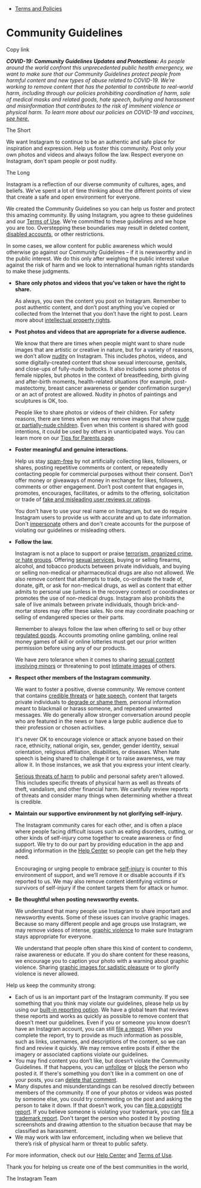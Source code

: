 *   [Terms and Policies](https://help.instagram.com/1417489251945243/?helpref=breadcrumb)

Community Guidelines
====================

Copy link

_**COVID-19: Community Guidelines Updates and Protections:** As people around the world confront this unprecedented public health emergency, we want to make sure that our Community Guidelines protect people from harmful content and new types of abuse related to COVID-19. We’re working to remove content that has the potential to contribute to real-world harm, including through our policies prohibiting coordination of harm, sale of medical masks and related goods, hate speech, bullying and harassment and misinformation that contributes to the risk of imminent violence or physical harm. To learn more about our policies on COVID-19 and vaccines, [see here.](https://help.instagram.com/697825587576762?helpref=faq_content)_

The Short

We want Instagram to continue to be an authentic and safe place for inspiration and expression. Help us foster this community. Post only your own photos and videos and always follow the law. Respect everyone on Instagram, don’t spam people or post nudity.

The Long

Instagram is a reflection of our diverse community of cultures, ages, and beliefs. We’ve spent a lot of time thinking about the different points of view that create a safe and open environment for everyone.

We created the Community Guidelines so you can help us foster and protect this amazing community. By using Instagram, you agree to these guidelines and our [Terms of Use](https://www.instagram.com/legal/terms). We’re committed to these guidelines and we hope you are too. Overstepping these boundaries may result in deleted content, [disabled accounts](https://help.instagram.com/366993040048856?helpref=faq_content), or other restrictions.

In some cases, we allow content for public awareness which would otherwise go against our Community Guidelines – if it is newsworthy and in the public interest. We do this only after weighing the public interest value against the risk of harm and we look to international human rights standards to make these judgments.

*   **Share only photos and videos that you’ve taken or have the right to share.**
    
    As always, you own the content you post on Instagram. Remember to post authentic content, and don’t post anything you’ve copied or collected from the Internet that you don’t have the right to post. Learn more about [intellectual property rights](https://help.instagram.com/126382350847838?helpref=faq_content).
    
*   **Post photos and videos that are appropriate for a diverse audience.**
    
    We know that there are times when people might want to share nude images that are artistic or creative in nature, but for a variety of reasons, we don’t allow [nudity](https://l.instagram.com/?u=https%3A%2F%2Fwww.facebook.com%2Fcommunitystandards%2Fadult_nudity_sexual_activity&e=AT3ZqePNitkaOvoG9SyqkiKO0lG0vGRqzaUdRoP88qb4q9A9RqzOeJElB6xXrFM8by9yE6uOtPZ7ifwRyUskyLIoqBctJP0bfWN44k1kJzKt67CGC2Uevlrdn3NaswtwGvSKSHtw-Z6WoxAAZN-HjeYi5YO8jEete4Aukw) on Instagram. This includes photos, videos, and some digitally-created content that show sexual intercourse, genitals, and close-ups of fully-nude buttocks. It also includes some photos of female nipples, but photos in the context of breastfeeding, birth giving and after-birth moments, health-related situations (for example, post-mastectomy, breast cancer awareness or gender confirmation surgery) or an act of protest are allowed. Nudity in photos of paintings and sculptures is OK, too.
    
    People like to share photos or videos of their children. For safety reasons, there are times when we may remove images that show [nude or partially-nude children](https://l.instagram.com/?u=https%3A%2F%2Fwww.facebook.com%2Fcommunitystandards%2Fchild_nudity_sexual_exploitation&e=AT3ZqePNitkaOvoG9SyqkiKO0lG0vGRqzaUdRoP88qb4q9A9RqzOeJElB6xXrFM8by9yE6uOtPZ7ifwRyUskyLIoqBctJP0bfWN44k1kJzKt67CGC2Uevlrdn3NaswtwGvSKSHtw-Z6WoxAAZN-HjeYi5YO8jEete4Aukw). Even when this content is shared with good intentions, it could be used by others in unanticipated ways. You can learn more on our [Tips for Parents page](https://help.instagram.com/154475974694511/?helpref=faq_content).
    
*   **Foster meaningful and genuine interactions.**
    
    Help us stay [spam-free](https://l.instagram.com/?u=https%3A%2F%2Fwww.facebook.com%2Fcommunitystandards%2Fspam&e=AT3ZqePNitkaOvoG9SyqkiKO0lG0vGRqzaUdRoP88qb4q9A9RqzOeJElB6xXrFM8by9yE6uOtPZ7ifwRyUskyLIoqBctJP0bfWN44k1kJzKt67CGC2Uevlrdn3NaswtwGvSKSHtw-Z6WoxAAZN-HjeYi5YO8jEete4Aukw) by not artificially collecting likes, followers, or shares, posting repetitive comments or content, or repeatedly contacting people for commercial purposes without their consent. Don’t offer money or giveaways of money in exchange for likes, followers, comments or other engagement. Don’t post content that engages in, promotes, encourages, facilitates, or admits to the offering, solicitation or trade of [fake and misleading user reviews or ratings](https://l.instagram.com/?u=https%3A%2F%2Fwww.facebook.com%2Fcommunitystandards%2Ffraud_deception&e=AT3ZqePNitkaOvoG9SyqkiKO0lG0vGRqzaUdRoP88qb4q9A9RqzOeJElB6xXrFM8by9yE6uOtPZ7ifwRyUskyLIoqBctJP0bfWN44k1kJzKt67CGC2Uevlrdn3NaswtwGvSKSHtw-Z6WoxAAZN-HjeYi5YO8jEete4Aukw).
    
    You don’t have to use your real name on Instagram, but we do require Instagram users to provide us with accurate and up to date information. Don't [impersonate](https://l.instagram.com/?u=https%3A%2F%2Fwww.facebook.com%2Fcommunitystandards%2Fmisrepresentation&e=AT3ZqePNitkaOvoG9SyqkiKO0lG0vGRqzaUdRoP88qb4q9A9RqzOeJElB6xXrFM8by9yE6uOtPZ7ifwRyUskyLIoqBctJP0bfWN44k1kJzKt67CGC2Uevlrdn3NaswtwGvSKSHtw-Z6WoxAAZN-HjeYi5YO8jEete4Aukw) others and don't create accounts for the purpose of violating our guidelines or misleading others.
    
*   **Follow the law.**
    
    Instagram is not a place to support or praise [terrorism, organized crime, or hate groups](https://l.instagram.com/?u=https%3A%2F%2Fwww.facebook.com%2Fcommunitystandards%2Fdangerous_individuals_organizations&e=AT3ZqePNitkaOvoG9SyqkiKO0lG0vGRqzaUdRoP88qb4q9A9RqzOeJElB6xXrFM8by9yE6uOtPZ7ifwRyUskyLIoqBctJP0bfWN44k1kJzKt67CGC2Uevlrdn3NaswtwGvSKSHtw-Z6WoxAAZN-HjeYi5YO8jEete4Aukw). Offering [sexual services](https://l.instagram.com/?u=https%3A%2F%2Fwww.facebook.com%2Fcommunitystandards%2Fsexual_solicitation&e=AT3ZqePNitkaOvoG9SyqkiKO0lG0vGRqzaUdRoP88qb4q9A9RqzOeJElB6xXrFM8by9yE6uOtPZ7ifwRyUskyLIoqBctJP0bfWN44k1kJzKt67CGC2Uevlrdn3NaswtwGvSKSHtw-Z6WoxAAZN-HjeYi5YO8jEete4Aukw), buying or selling firearms, alcohol, and tobacco products between private individuals, and buying or selling non-medical or pharmaceutical drugs are also not allowed. We also remove content that attempts to trade, co-ordinate the trade of, donate, gift, or ask for non-medical drugs, as well as content that either admits to personal use (unless in the recovery context) or coordinates or promotes the use of non-medical drugs. Instagram also prohibits the sale of live animals between private individuals, though brick-and-mortar stores may offer these sales. No one may coordinate poaching or selling of endangered species or their parts.
    
    Remember to always follow the law when offering to sell or buy other [regulated goods](https://l.instagram.com/?u=https%3A%2F%2Fwww.facebook.com%2Fcommunitystandards%2Fregulated_goods&e=AT3ZqePNitkaOvoG9SyqkiKO0lG0vGRqzaUdRoP88qb4q9A9RqzOeJElB6xXrFM8by9yE6uOtPZ7ifwRyUskyLIoqBctJP0bfWN44k1kJzKt67CGC2Uevlrdn3NaswtwGvSKSHtw-Z6WoxAAZN-HjeYi5YO8jEete4Aukw). Accounts promoting online gambling, online real money games of skill or online lotteries must get our prior written permission before using any of our products.
    
    We have zero tolerance when it comes to sharing [sexual content involving minors](https://l.instagram.com/?u=https%3A%2F%2Fwww.facebook.com%2Fcommunitystandards%2Fchild_nudity_sexual_exploitation&e=AT3ZqePNitkaOvoG9SyqkiKO0lG0vGRqzaUdRoP88qb4q9A9RqzOeJElB6xXrFM8by9yE6uOtPZ7ifwRyUskyLIoqBctJP0bfWN44k1kJzKt67CGC2Uevlrdn3NaswtwGvSKSHtw-Z6WoxAAZN-HjeYi5YO8jEete4Aukw) or threatening to post [intimate images](https://l.instagram.com/?u=https%3A%2F%2Fwww.facebook.com%2Fcommunitystandards%2Fsexual_exploitation_adults&e=AT3ZqePNitkaOvoG9SyqkiKO0lG0vGRqzaUdRoP88qb4q9A9RqzOeJElB6xXrFM8by9yE6uOtPZ7ifwRyUskyLIoqBctJP0bfWN44k1kJzKt67CGC2Uevlrdn3NaswtwGvSKSHtw-Z6WoxAAZN-HjeYi5YO8jEete4Aukw) of others.
    
*   **Respect other members of the Instagram community.**
    
    We want to foster a positive, diverse community. We remove content that contains [credible threats](https://l.instagram.com/?u=https%3A%2F%2Fwww.facebook.com%2Fcommunitystandards%2Fcredible_violence&e=AT3ZqePNitkaOvoG9SyqkiKO0lG0vGRqzaUdRoP88qb4q9A9RqzOeJElB6xXrFM8by9yE6uOtPZ7ifwRyUskyLIoqBctJP0bfWN44k1kJzKt67CGC2Uevlrdn3NaswtwGvSKSHtw-Z6WoxAAZN-HjeYi5YO8jEete4Aukw) or [hate speech](https://l.instagram.com/?u=https%3A%2F%2Fwww.facebook.com%2Fcommunitystandards%2Fhate_speech&e=AT3ZqePNitkaOvoG9SyqkiKO0lG0vGRqzaUdRoP88qb4q9A9RqzOeJElB6xXrFM8by9yE6uOtPZ7ifwRyUskyLIoqBctJP0bfWN44k1kJzKt67CGC2Uevlrdn3NaswtwGvSKSHtw-Z6WoxAAZN-HjeYi5YO8jEete4Aukw), content that targets private individuals to [degrade or shame them](https://l.instagram.com/?u=https%3A%2F%2Fwww.facebook.com%2Fcommunitystandards%2Fbullying&e=AT3ZqePNitkaOvoG9SyqkiKO0lG0vGRqzaUdRoP88qb4q9A9RqzOeJElB6xXrFM8by9yE6uOtPZ7ifwRyUskyLIoqBctJP0bfWN44k1kJzKt67CGC2Uevlrdn3NaswtwGvSKSHtw-Z6WoxAAZN-HjeYi5YO8jEete4Aukw), personal information meant to blackmail or harass someone, and repeated unwanted messages. We do generally allow stronger conversation around people who are featured in the news or have a large public audience due to their profession or chosen activities.
    
    It's never OK to encourage violence or attack anyone based on their race, ethnicity, national origin, sex, gender, gender identity, sexual orientation, religious affiliation, disabilities, or diseases. When hate speech is being shared to challenge it or to raise awareness, we may allow it. In those instances, we ask that you express your intent clearly.
    
    [Serious threats of harm](https://l.instagram.com/?u=https%3A%2F%2Fwww.facebook.com%2Fcommunitystandards%2Fcredible_violence&e=AT3ZqePNitkaOvoG9SyqkiKO0lG0vGRqzaUdRoP88qb4q9A9RqzOeJElB6xXrFM8by9yE6uOtPZ7ifwRyUskyLIoqBctJP0bfWN44k1kJzKt67CGC2Uevlrdn3NaswtwGvSKSHtw-Z6WoxAAZN-HjeYi5YO8jEete4Aukw) to public and personal safety aren't allowed. This includes specific threats of physical harm as well as threats of theft, vandalism, and other financial harm. We carefully review reports of threats and consider many things when determining whether a threat is credible.
    
*   **Maintain our supportive environment by not glorifying self-injury.**
    
    The Instagram community cares for each other, and is often a place where people facing difficult issues such as eating disorders, cutting, or other kinds of self-injury come together to create awareness or find support. We try to do our part by providing education in the app and adding information in the [Help Center](https://help.instagram.com/) so people can get the help they need.
    
    Encouraging or urging people to embrace [self-injury](https://l.instagram.com/?u=https%3A%2F%2Fwww.facebook.com%2Fcommunitystandards%2Fsuicide_self_injury_violence&e=AT3ZqePNitkaOvoG9SyqkiKO0lG0vGRqzaUdRoP88qb4q9A9RqzOeJElB6xXrFM8by9yE6uOtPZ7ifwRyUskyLIoqBctJP0bfWN44k1kJzKt67CGC2Uevlrdn3NaswtwGvSKSHtw-Z6WoxAAZN-HjeYi5YO8jEete4Aukw) is counter to this environment of support, and we’ll remove it or disable accounts if it’s reported to us. We may also remove content identifying victims or survivors of self-injury if the content targets them for attack or humor.
    
*   **Be thoughtful when posting newsworthy events.**
    
    We understand that many people use Instagram to share important and newsworthy events. Some of these issues can involve graphic images. Because so many different people and age groups use Instagram, we may remove videos of intense, [graphic violence](https://l.instagram.com/?u=https%3A%2F%2Fwww.facebook.com%2Fcommunitystandards%2Fgraphic_violence&e=AT3ZqePNitkaOvoG9SyqkiKO0lG0vGRqzaUdRoP88qb4q9A9RqzOeJElB6xXrFM8by9yE6uOtPZ7ifwRyUskyLIoqBctJP0bfWN44k1kJzKt67CGC2Uevlrdn3NaswtwGvSKSHtw-Z6WoxAAZN-HjeYi5YO8jEete4Aukw) to make sure Instagram stays appropriate for everyone.
    
    We understand that people often share this kind of content to condemn, raise awareness or educate. If you do share content for these reasons, we encourage you to caption your photo with a warning about graphic violence. Sharing [graphic images for sadistic pleasure](https://l.instagram.com/?u=https%3A%2F%2Fwww.facebook.com%2Fcommunitystandards%2Fcruel_insensitive&e=AT3ZqePNitkaOvoG9SyqkiKO0lG0vGRqzaUdRoP88qb4q9A9RqzOeJElB6xXrFM8by9yE6uOtPZ7ifwRyUskyLIoqBctJP0bfWN44k1kJzKt67CGC2Uevlrdn3NaswtwGvSKSHtw-Z6WoxAAZN-HjeYi5YO8jEete4Aukw) or to glorify violence is never allowed.
    

Help us keep the community strong:

*   Each of us is an important part of the Instagram community. If you see something that you think may violate our guidelines, please help us by using our [built-in reporting option](https://help.instagram.com/165828726894770?helpref=faq_content). We have a global team that reviews these reports and works as quickly as possible to remove content that doesn’t meet our guidelines. Even if you or someone you know doesn’t have an Instagram account, you can still [file a report](https://help.instagram.com/contact/383679321740945). When you complete the report, try to provide as much information as possible, such as links, usernames, and descriptions of the content, so we can find and review it quickly. We may remove entire posts if either the imagery or associated captions violate our guidelines.
*   You may find content you don’t like, but doesn’t violate the Community Guidelines. If that happens, you can [unfollow](https://help.instagram.com/286340048138725?helpref=faq_content) or [block](https://help.instagram.com/426700567389543/?helpref=faq_content) the person who posted it. If there's something you don't like in a comment on one of your posts, you can [delete that comment](https://help.instagram.com/289098941190483?helpref=faq_content).
*   Many disputes and misunderstandings can be resolved directly between members of the community. If one of your photos or videos was posted by someone else, you could try commenting on the post and asking the person to take it down. If that doesn’t work, you can [file a copyright report](https://help.instagram.com/126382350847838?helpref=faq_content). If you believe someone is violating your trademark, you can [file a trademark report](https://help.instagram.com/222826637847963?helpref=faq_content). Don't target the person who posted it by posting screenshots and drawing attention to the situation because that may be classified as harassment.
*   We may work with law enforcement, including when we believe that there’s risk of physical harm or threat to public safety.

For more information, check out our [Help Center](https://help.instagram.com/) and [Terms of Use](https://l.instagram.com/?u=http%3A%2F%2Finstagram.com%2Flegal%2Fterms%2F%23&e=AT3ZqePNitkaOvoG9SyqkiKO0lG0vGRqzaUdRoP88qb4q9A9RqzOeJElB6xXrFM8by9yE6uOtPZ7ifwRyUskyLIoqBctJP0bfWN44k1kJzKt67CGC2Uevlrdn3NaswtwGvSKSHtw-Z6WoxAAZN-HjeYi5YO8jEete4Aukw).

Thank you for helping us create one of the best communities in the world,

The Instagram Team